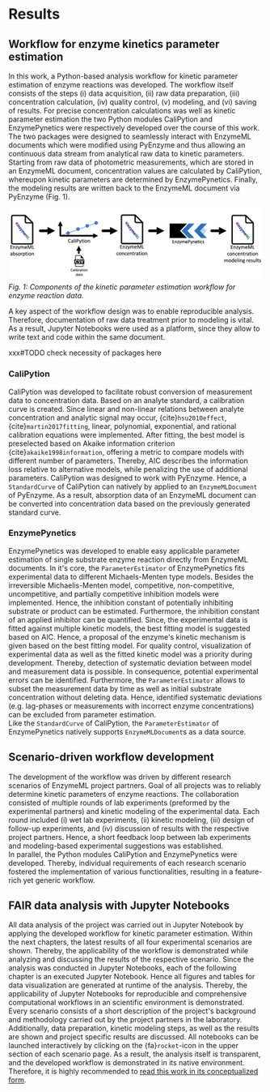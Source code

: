 # Results

## Workflow for enzyme kinetics parameter estimation

In this work, a Python-based analysis workflow for kinetic parameter estimation of enzyme reactions was developed. The workflow itself consists of the steps (i) data acquisition, (ii) raw data preparation, (iii) concentration calculation, (iv) quality control, (v) modeling, and (vi) saving of results. For precise concentration calculations was well as kinetic parameter estimation the two Python modules CaliPytion and EnzymePynetics were respectively developed over the course of this work.
The two packages were designed to seamlessly interact with EnzymeML documents which were modified using PyEnzyme and thus allowing an continuous data stream from analytical raw data to kinetic parameters.  
Starting from raw data of photometric measurements, which are stored in an EnzymeML document, concentration values are calculated by CaliPytion, whereupon kinetic parameters are determined by EnzymePynetics. Finally, the modeling results are written back to the EnzymeML document via PyEnzyme (Fig. 1).

![Fig. 1](images/concept_workflow.png)
_Fig. 1: Components of the kinetic parameter estimation workflow for enzyme reaction data._

A key aspect of the workflow design was to enable reproducible analysis. Therefore, documentation of raw data treatment prior to modeling is vital. As a result, Jupyter Notebooks were used as a platform, since they allow to write text and code within the same document.

xxx#TODO check necessity of packages here

### CaliPytion

CaliPytion was developed to facilitate robust conversion of measurement data to concentration data. Based on an analyte standard, a calibration curve is created. Since linear and non-linear relations between analyte concentration and analytic signal may occur, {cite}`hsu2010effect`, {cite}`martin2017fitting`, linear, polynomial, exponential, and rational calibration equations were implemented. After fitting, the best model is preselected based on Akaike information criterion {cite}`akaike1998information`, offering a metric to compare models with different number of parameters. Thereby, AIC describes the information loss relative to alternative models, while penalizing the use of additional parameters. CaliPytion was designed to work with PyEnzyme. Hence, a `StandardCurve` of CaliPytion can natively by applied to an `EnzymeMLDocument` of PyEnzyme. As a result, absorption data of an EnzymeML document can be converted into concentration data based on the previously generated standard curve.

### EnzymePynetics

EnzymePynetics was developed to enable easy applicable parameter estimation of single substrate enzyme reaction directly from EnzymeML documents. In it's core, the `ParameterEstimator` of EnzymePynetics fits experimental data to different Michaels-Menten type models. Besides the irreversible Michaelis-Menten model, competitive, non-competitive, uncompetitive, and partially competitive inhibition models were implemented. Hence, the inhibition constant of potentially inhibiting substrate or product can be estimated. Furthermore, the inhibition constant of an applied inhibitor can be quantified. Since, the experimental data is fitted against multiple kinetic models, the best fitting model is suggested based on AIC. Hence, a proposal of the enzyme's kinetic mechanism is given based on the best fitting model.
For quality control, visualization of experimental data as well as the fitted kinetic model was a priority during development. Thereby, detection of systematic deviation between model and measurement data is possible. In consequence, potential experimental errors can be identified. Furthermore, the `ParameterEstimator` allows to subset the measurement data by time as well as initial substrate concentration without deleting data. Hence, identified systematic deviations (e.g. lag-phases or measurements with incorrect enzyme concentrations) can be excluded from parameter estimation.  
Like the `StandardCurve` of CaliPytion, the `ParameterEstimator` of EnzymePynetics natively supports `EnzymeMLDocument`s as a data source.

## Scenario-driven workflow development

The development of the workflow was driven by different research scenarios of EnzymeML project partners. Goal of all projects was to reliably determine kinetic parameters of enzyme reactions.
The collaboration consisted of multiple rounds of lab experiments (preformed by the experimental partners) and kinetic modeling of the experimental data. Each round included (i) wet lab experiments, (ii) kinetic modeling, (iii) design of follow-up experiments, and (iv) discussion of results with the respective project partners. Hence, a short feedback loop between lab experiments and modeling-based experimental suggestions was established.  
In parallel, the Python modules CaliPytion and EnzymePynetics were developed. Thereby, individual requirements of each research scenario fostered the implementation of various functionalities, resulting in a feature-rich yet generic workflow.

## FAIR data analysis with Jupyter Notebooks

All data analysis of the project was carried out in Jupyter Notebook by applying the developed workflow for kinetic parameter estimation. Within the next chapters, the latest results of all four experimental scenarios are shown. Thereby, the applicability of the workflow is demonstrated while analyzing and discussing the results of the respective scenario.
Since the analysis was conducted in Jupyter Notebooks, each of the following chapter is an executed Jupyter Notebook. Hence all figures and tables for data visualization are generated at runtime of the analysis.
Thereby, the applicability of Jupyter Notebooks for reproducible and comprehensive computational workflows in an scientific environment is demonstrated.
Every scenario consists of a short description of the project's background and methodology carried out by the project partners in the laboratory. Additionally, data preparation, kinetic modeling steps, as well as the results are shown and project specific results are discussed.
All notebooks can be launched interactively by clicking on the {fa}`rocket`-icon in the upper section of each scenario page. As a result, the analysis itself is transparent, and the developed workflow is demonstrated in its native environment. Therefore, it is highly recommended to [read this work in its conceptualized form](https://haeussma.github.io/masterthesis/welcome.html).
